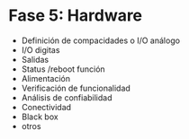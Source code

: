 # Fase 5: Hardware

* Definición de compacidades o I/O análogo
* I/O digitas
* Salidas
* Status /reboot función
* Alimentación
* Verificación de funcionalidad
* Análisis de confiabilidad
* Conectividad
* Black box
* otros
